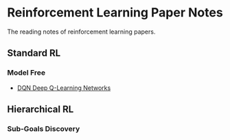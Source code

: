 # Reinforcement Learning Paper Notes

The reading notes of reinforcement learning papers.

## Standard RL

### Model Free

* [DQN Deep Q-Learning Networks](./Standard%20RL/Model-Free/1-DQN.md)

## Hierarchical RL

### Sub-Goals Discovery

